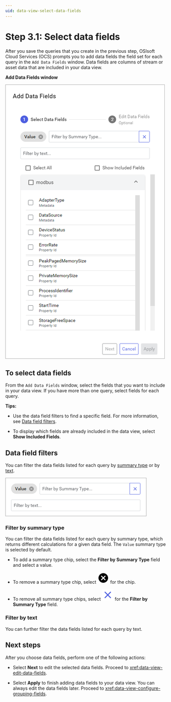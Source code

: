 ```yaml
---
uid: data-view-select-data-fields
---
```


# Step 3.1: Select data fields

After you save the queries that you create in the previous step, OSIsoft Cloud Services (OCS) prompts you to add data fields the field set for each query in the `Add Data Fields` window. Data fields are columns of stream or asset data that are included in your data view. 

**Add Data Fields window**

![add data fields window](_images/add-data-fields.png)

## To select data fields

From the `Add Data Fields` window, select the fields that you want to include in your data view. If you have more than one query, select fields for each query.

**Tips:** 

- Use the data field filters to find a specific field. For more information, see [Data field filters](#data-field-filters).

- To display which fields are already included in the data view, select **Show Included Fields**.

## Data field filters

You can filter the data fields listed for each query by [summary type](#filter-by-summary-type) or by [text](#filter-by-text).

![add data fields filters](_images/add-data-fields-filter.png)

### Filter by summary type

You can filter the data fields listed for each query by summary type, which returns different calculations for a given data field. The `Value` summary type is selected by default.

- To add a summary type chip, select the **Filter by Summary Type** field and select a value.

- To remove a summary type chip, select ![alt](../../_icons/default/close-circle.svg) for the chip.

- To remove all summary type chips, select ![alt](../../_icons/branded/close.svg) for the **Filter by Summary Type** field.

### Filter by text

You can further filter the data fields listed for each query by text.

## Next steps

After you choose data fields, perform one of the following actions:

- Select **Next** to edit the selected data fields. Proceed to <xref:data-view-edit-data-fields>.

- Select **Apply** to finish adding data fields to your data view. You can always edit the data fields later. Proceed to <xref:data-view-configure-grouping-fields>.
